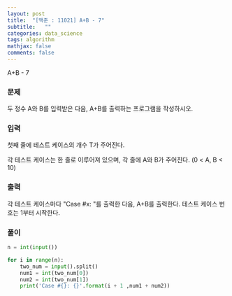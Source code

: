 ```yaml
---
layout: post
title:  "[백준 : 11021] A+B - 7"
subtitle:   ""
categories: data_science
tags: algorithm
mathjax: false
comments: false
---
```


A+B - 7

### 문제

두 정수 A와 B를 입력받은 다음, A+B를 출력하는 프로그램을 작성하시오.

### 입력

첫째 줄에 테스트 케이스의 개수 T가 주어진다.

각 테스트 케이스는 한 줄로 이루어져 있으며, 각 줄에 A와 B가 주어진다. (0 < A, B < 10)

### 출력

각 테스트 케이스마다 "Case #x: "를 출력한 다음, A+B를 출력한다. 테스트 케이스 번호는 1부터 시작한다.

### 풀이

```python
n = int(input())

for i in range(n):
    two_num = input().split()
    num1 = int(two_num[0])
    num2 = int(two_num[1])
    print('Case #{}: {}'.format(i + 1 ,num1 + num2))
```